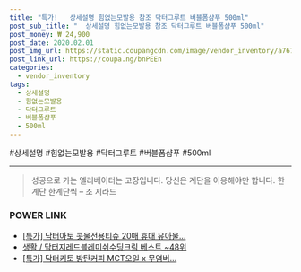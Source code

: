 ```yaml
--- 
title: "특가!   상세설명 힘없는모발용 참조 닥터그루트 버블폼샴푸 500ml" 
post_sub_title: "  상세설명 힘없는모발용 참조 닥터그루트 버블폼샴푸 500ml" 
post_money: ₩ 24,900 
post_date: 2020.02.01 
post_img_url: https://static.coupangcdn.com/image/vendor_inventory/a767/62c99f0d0e981dab987b08f836c1b36f147afa8e0f1e0d7fb0041e06933b.jpg 
post_link_url: https://coupa.ng/bnPEEn 
categories: 
  - vendor_inventory 
tags: 
  - 상세설명 
  - 힘없는모발용 
  - 닥터그루트 
  - 버블폼샴푸 
  - 500ml 
--- 
```

  #상세설명 #힘없는모발용 #닥터그루트 #버블폼샴푸 #500ml 
<hr> 

> 성공으로 가는 엘리베이터는 고장입니다. 당신은 계단을 이용해야만 합니다. 한계단 한계단씩 – 조 지라드 


### POWER LINK

* <a href="https://blog.naver.com/santokki14/221788837179" target="_blank">[특가] 닥터아토 콧물전용티슈 20매 휴대 유아물...</a>
* <a href="https://blog.naver.com/santokki14/221783646995" target="_blank">생활 / 닥터지레드블레미쉬수딩크림 베스트 ~48위</a>
* <a href="https://blog.naver.com/an0733/221792304827" target="_blank">[특가] 닥터키토 방탄커피 MCT오일 x 무염버...</a>
